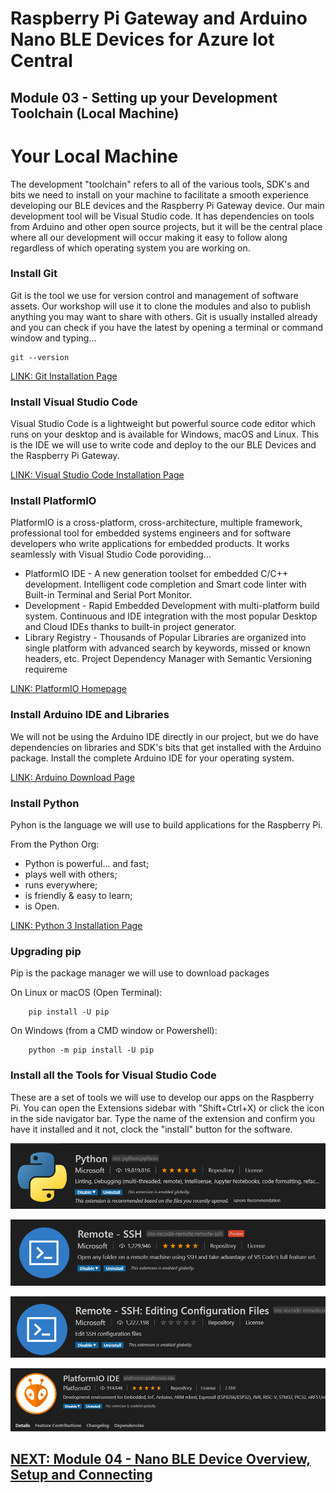 # Raspberry Pi Gateway and Arduino Nano BLE Devices for Azure Iot Central
## Module 03 - Setting up your Development Toolchain (Local Machine)

# Your Local Machine
The development "toolchain" refers to all of the various tools, SDK's and bits we need to install on your machine to facilitate a smooth experience developing our BLE devices and the Raspberry Pi Gateway device. Our main development tool will be Visual Studio code. It has dependencies on tools from Arduino and other open source projects, but it will be the central place where all our development will occur making it easy to follow along regardless of which operating system you are working on.

### Install Git
Git is the tool we use for version control and management of software assets. Our workshop will use it to clone the modules and also to publish anything you may want to share with others. Git is usually installed already and you can check if you have the latest by opening a terminal or command window and typing...

```
git --version
```

[LINK: Git Installation Page](https://git-scm.com/book/en/v2/Getting-Started-Installing-Git)

### Install Visual Studio Code
Visual Studio Code is a lightweight but powerful source code editor which runs on your desktop and is available for Windows, macOS and Linux. This is the IDE we will use to write code and deploy to the our BLE Devices and the Raspberry Pi Gateway. 

[LINK: Visual Studio Code Installation Page](https://code.visualstudio.com/download)

### Install PlatformIO
PlatformIO is a cross-platform, cross-architecture, multiple framework, professional tool for embedded systems engineers and for software developers who write applications for embedded products. It works seamlessly with Visual Studio Code poroviding...

* PlatformIO IDE - A new generation toolset for embedded C/C++ development. Intelligent code completion and Smart code linter with Built-in Terminal and Serial Port Monitor. 
* Development - Rapid Embedded Development with multi-platform build system. Continuous and IDE integration with the most popular Desktop and Cloud IDEs thanks to built-in project generator. 
* Library Registry - Thousands of Popular Libraries are organized into single platform with advanced search by keywords, missed or known headers, etc. Project Dependency Manager with Semantic Versioning requireme

[LINK: PlatformIO Homepage](https://platformio.org/)

### Install Arduino IDE and Libraries
We will not be using the Arduino IDE directly in our project, but we do have dependencies on libraries and SDK's bits that get installed with the Arduino package. Install the complete Arduino IDE for your operating system.

[LINK: Arduino Download Page](https://www.arduino.cc/en/Main/Software)

### Install Python
Pyhon is the language we will use to build applications for the Raspberry Pi.

From the Python Org: 
* Python is powerful... and fast;
* plays well with others; 
* runs everywhere; 
* is friendly & easy to learn; 
* is Open.

[LINK: Python 3 Installation Page](https://www.python.org/downloads/)

### Upgrading pip
Pip is the package manager we will use to download packages

On Linux or macOS (Open Terminal):
```
    pip install -U pip
```
On Windows (from a CMD window or Powershell):
```
    python -m pip install -U pip
```

### Install all the Tools for Visual Studio Code
These are a set of tools we will use to develop our apps on the Raspberry Pi. You can open the Extensions sidebar with "Shift+Ctrl+X) or click the icon in the side navigator bar. Type the name of the extension and confirm you have it installed and it not, clock the "install" button for the software.

![alt text](../Assets/vs-code-python.png "VS Code Python")

![alt text](../Assets/vs-code-remote-ssh.png "VS Code Remote SSH")

![alt text](../Assets/vs-code-remote-edit.png "VS Code Remote SSH Edit")

![alt text](../Assets/vs-code-platformio.png "VS Code PlatformIO")

## [NEXT: Module 04 - Nano BLE Device Overview, Setup and Connecting](../Module04/README.md)